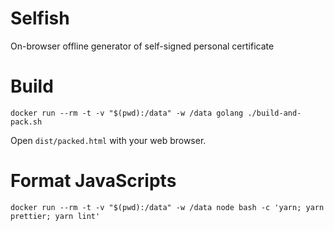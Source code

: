 # Selfish

On-browser offline generator of self-signed personal certificate

# Build

```
docker run --rm -t -v "$(pwd):/data" -w /data golang ./build-and-pack.sh
```

Open `dist/packed.html` with your web browser.

# Format JavaScripts

```
docker run --rm -t -v "$(pwd):/data" -w /data node bash -c 'yarn; yarn prettier; yarn lint'
```
